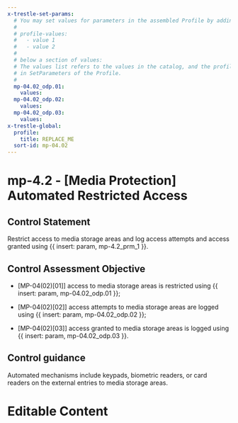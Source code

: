 ```yaml
---
x-trestle-set-params:
  # You may set values for parameters in the assembled Profile by adding
  #
  # profile-values:
  #   - value 1
  #   - value 2
  #
  # below a section of values:
  # The values list refers to the values in the catalog, and the profile-values represent values
  # in SetParameters of the Profile.
  #
  mp-04.02_odp.01:
    values:
  mp-04.02_odp.02:
    values:
  mp-04.02_odp.03:
    values:
x-trestle-global:
  profile:
    title: REPLACE_ME
  sort-id: mp-04.02
---
```


# mp-4.2 - \[Media Protection\] Automated Restricted Access

## Control Statement

Restrict access to media storage areas and log access attempts and access granted using {{ insert: param, mp-4.2_prm_1 }}.

## Control Assessment Objective

- \[MP-04(02)[01]\] access to media storage areas is restricted using {{ insert: param, mp-04.02_odp.01 }};

- \[MP-04(02)[02]\] access attempts to media storage areas are logged using {{ insert: param, mp-04.02_odp.02 }};

- \[MP-04(02)[03]\] access granted to media storage areas is logged using {{ insert: param, mp-04.02_odp.03 }}.

## Control guidance

Automated mechanisms include keypads, biometric readers, or card readers on the external entries to media storage areas.

# Editable Content

<!-- Make additions and edits below -->
<!-- The above represents the contents of the control as received by the profile, prior to additions. -->
<!-- If the profile makes additions to the control, they will appear below. -->
<!-- The above markdown may not be edited but you may edit the content below, and/or introduce new additions to be made by the profile. -->
<!-- If there is a yaml header at the top, parameter values may be edited. Use --set-parameters to incorporate the changes during assembly. -->
<!-- The content here will then replace what is in the profile for this control, after running profile-assemble. -->
<!-- The current profile has no added parts for this control, but you may add new ones here. -->
<!-- Each addition must have a heading either of the form ## Control my_addition_name -->
<!-- or ## Part a. (where the a. refers to one of the control statement labels.) -->
<!-- "## Control" parts are new parts added after the statement part. -->
<!-- "## Part" parts are new parts added into the top-level statement part with that label. -->
<!-- Subparts may be added with nested hash levels of the form ### My Subpart Name -->
<!-- underneath the parent ## Control or ## Part being added -->
<!-- See https://ibm.github.io/compliance-trestle/tutorials/ssp_profile_catalog_authoring/ssp_profile_catalog_authoring for guidance. -->
